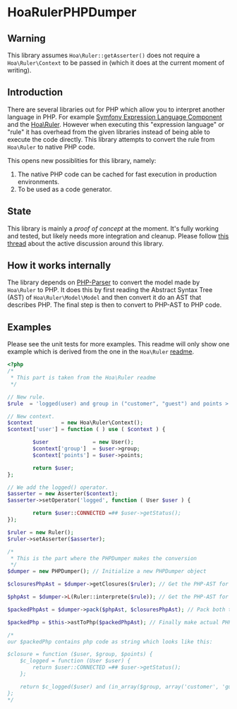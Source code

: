HoaRulerPHPDumper
=================

## Warning ##
This library assumes `Hoa\Ruler::getAsserter()` does not require a `Hoa\Ruler\Context` to be passed in (which it does at the current moment of writing).

## Introduction ##
There are several libraries out for PHP which allow you to interpret another language in PHP. For example [Symfony Expression Language Component](http://symfony.com/doc/current/components/expression_language/index.html) and the [Hoa\Ruler](https://github.com/hoaproject/Ruler). However when executing this "expression language" or "rule" it has overhead from the given libraries instead of being able to execute the code directly. This library attempts to convert the rule from `Hoa\Ruler` to native PHP code.

This opens new possiblities for this library, namely:
1. The native PHP code can be cached for fast execution in production environments.
2. To be used as a code generator.

## State ##
This library is mainly a _proof of concept_ at the moment. It's fully working and tested, but likely needs more integration and cleanup. Please follow [this thread](https://github.com/hoaproject/Ruler/issues/2) about the active discussion around this library.

## How it works internally ##
The library depends on [PHP-Parser](https://github.com/nikic/PHP-Parser) to convert the model made by `Hoa\Ruler` to PHP. It does this by first reading the Abstract Syntax Tree (AST) of `Hoa\Ruler\Model\Model` and then convert it do an AST that describes PHP. The final step is then to convert to PHP-AST to PHP code.

## Examples ##
Please see the unit tests for more examples. This readme will only show one example which is derived from the one in the `Hoa\Ruler` [readme](https://github.com/hoaproject/Ruler/blob/master/README.md).

```php
<?php
/*
 * This part is taken from the Hoa\Ruler readme
 */

// New rule.
$rule  = 'logged(user) and group in ("customer", "guest") and points > 30';

// New context.
$context         = new Hoa\Ruler\Context();
$context['user'] = function ( ) use ( $context ) {

		$user              = new User();
		$context['group']  = $user->group;
		$context['points'] = $user->points;

		return $user;
};

// We add the logged() operator.
$asserter = new Asserter($context);
$asserter->setOperator('logged', function ( User $user ) {

		return $user::CONNECTED =## $user->getStatus();
});

$ruler = new Ruler();
$ruler->setAsserter($asserter);

/*
 * This is the part where the PHPDumper makes the conversion
 */
$dumper = new PHPDumper(); // Initialize a new PHPDumper object

$closuresPhpAst = $dumper->getClosures($ruler); // Get the PHP-AST for the Hoa\Ruler Operators

$phpAst = $dumper->L(Ruler::interprete($rule)); // Get the PHP-AST for the Hoa\Ruler rule

$packedPhpAst = $dumper->pack($phpAst, $closuresPhpAst); // Pack both the rule and it's operators into a single closure (still outputs PHP-AST)

$packedPhp = $this->astToPhp($packedPhpAst); // Finally make actual PHP code

/*
our $packedPhp contains php code as string which looks like this:

$closure = function ($user, $group, $points) {
	$c_logged = function (User $user) {
		return $user::CONNECTED =## $user->getStatus();
	};

	return $c_logged($user) and (in_array($group, array('customer', 'guest')) and $points > 30);
};
*/
```